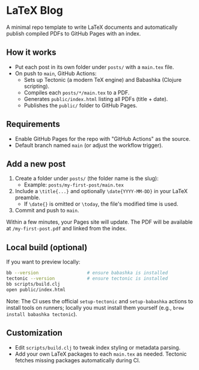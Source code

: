 # LaTeX Blog

A minimal repo template to write LaTeX documents and automatically publish compiled PDFs to GitHub Pages with an index.

## How it works

- Put each post in its own folder under `posts/` with a `main.tex` file.
- On push to `main`, GitHub Actions:
  - Sets up Tectonic (a modern TeX engine) and Babashka (Clojure scripting).
  - Compiles each `posts/*/main.tex` to a PDF.
  - Generates `public/index.html` listing all PDFs (title + date).
  - Publishes the `public/` folder to GitHub Pages.

## Requirements

- Enable GitHub Pages for the repo with "GitHub Actions" as the source.
- Default branch named `main` (or adjust the workflow trigger).

## Add a new post

1. Create a folder under `posts/` (the folder name is the slug):
   - Example: `posts/my-first-post/main.tex`
2. Include a `\title{...}` and optionally `\date{YYYY-MM-DD}` in your LaTeX preamble.
   - If `\date{}` is omitted or `\today`, the file's modified time is used.
3. Commit and push to `main`.

Within a few minutes, your Pages site will update. The PDF will be available at `/my-first-post.pdf` and linked from the index.

## Local build (optional)

If you want to preview locally:

```bash
bb --version                  # ensure babashka is installed
tectonic --version            # ensure tectonic is installed
bb scripts/build.clj
open public/index.html
```

Note: The CI uses the official `setup-tectonic` and `setup-babashka` actions to install tools on runners; locally you must install them yourself (e.g., `brew install babashka tectonic`).

## Customization

- Edit `scripts/build.clj` to tweak index styling or metadata parsing.
- Add your own LaTeX packages to each `main.tex` as needed. Tectonic fetches missing packages automatically during CI.
